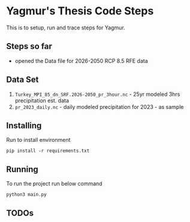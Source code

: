 Yagmur's Thesis Code Steps
==========================

This is to setup, run and trace steps for Yagmur.

Steps so far
------------
* opened the Data file for 2026-2050 RCP 8.5 RFE data


Data Set
--------
1. `Turkey_MPI_85_dn_SRF.2026-2050_pr_3hour.nc` - 25yr modeled 3hrs precipitation est. data
2. `pr_2023_daily.nc` - daily modeled precipitation for 2023 - as sample


Installing
----------
Run to install environment
```shell
pip install -r requirements.txt
```

Running
-------
To run the project run below command
```shell
python3 main.py
```

TODOs
-----

